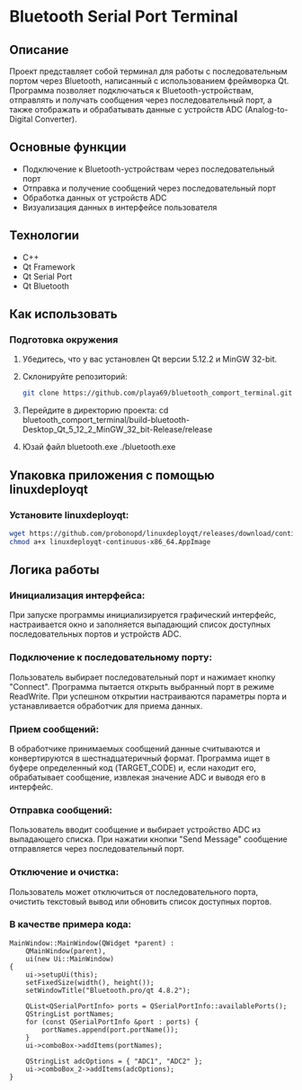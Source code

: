 # Bluetooth Serial Port Terminal

## Описание

Проект представляет собой терминал для работы с последовательным портом через Bluetooth, написанный с использованием фреймворка Qt. Программа позволяет подключаться к Bluetooth-устройствам, отправлять и получать сообщения через последовательный порт, а также отображать и обрабатывать данные с устройств ADC (Analog-to-Digital Converter).

## Основные функции

- Подключение к Bluetooth-устройствам через последовательный порт
- Отправка и получение сообщений через последовательный порт
- Обработка данных от устройств ADC
- Визуализация данных в интерфейсе пользователя

## Технологии

- C++
- Qt Framework
- Qt Serial Port
- Qt Bluetooth

## Как использовать

### Подготовка окружения

1. Убедитесь, что у вас установлен Qt версии 5.12.2 и MinGW 32-bit.
2. Склонируйте репозиторий:

   ```bash
   git clone https://github.com/playa69/bluetooth_comport_terminal.git
   ```
3. Перейдите в директорию проекта: cd bluetooth_comport_terminal/build-bluetooth-Desktop_Qt_5_12_2_MinGW_32_bit-Release/release
4. Юзай файл bluetooth.exe ./bluetooth.exe


## Упаковка приложения с помощью linuxdeployqt

### Установите linuxdeployqt:

```bash
wget https://github.com/probonopd/linuxdeployqt/releases/download/continuous/linuxdeployqt-continuous-x86_64.AppImage
chmod a+x linuxdeployqt-continuous-x86_64.AppImage
```


## Логика работы
### Инициализация интерфейса:
При запуске программы инициализируется графический интерфейс, настраивается окно и заполняется выпадающий список доступных последовательных портов и устройств ADC.

### Подключение к последовательному порту:
Пользователь выбирает последовательный порт и нажимает кнопку "Connect". Программа пытается открыть выбранный порт в режиме ReadWrite. При успешном открытии настраиваются параметры порта и устанавливается обработчик для приема данных.

### Прием сообщений:
В обработчике принимаемых сообщений данные считываются и конвертируются в шестнадцатеричный формат. Программа ищет в буфере определенный код (TARGET_CODE) и, если находит его, обрабатывает сообщение, извлекая значение ADC и выводя его в интерфейс.

### Отправка сообщений:
Пользователь вводит сообщение и выбирает устройство ADC из выпадающего списка. При нажатии кнопки "Send Message" сообщение отправляется через последовательный порт.

### Отключение и очистка:
Пользователь может отключиться от последовательного порта, очистить текстовый вывод или обновить список доступных портов.

### В качестве примера кода:
```
MainWindow::MainWindow(QWidget *parent) :
    QMainWindow(parent),
    ui(new Ui::MainWindow)
{
    ui->setupUi(this);
    setFixedSize(width(), height());
    setWindowTitle("Bluetooth.pro/qt 4.8.2");

    QList<QSerialPortInfo> ports = QSerialPortInfo::availablePorts();
    QStringList portNames;
    for (const QSerialPortInfo &port : ports) {
        portNames.append(port.portName());
    }
    ui->comboBox->addItems(portNames);

    QStringList adcOptions = { "ADC1", "ADC2" };
    ui->comboBox_2->addItems(adcOptions);
}
```
